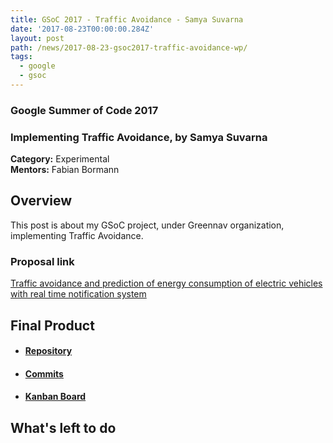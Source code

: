 ```yaml
---
title: GSoC 2017 - Traffic Avoidance - Samya Suvarna
date: '2017-08-23T00:00:00.284Z'
layout: post
path: /news/2017-08-23-gsoc2017-traffic-avoidance-wp/
tags:
  - google
  - gsoc
---
```


### Google Summer of Code 2017
### Implementing Traffic Avoidance, by Samya Suvarna

**Category:** Experimental  
**Mentors:** Fabian Bormann

## Overview

This post is about my GSoC project, under Greennav organization, implementing Traffic Avoidance.

### Proposal link

[Traffic avoidance and prediction of energy consumption of electric vehicles with real time notification system](https://summerofcode.withgoogle.com/serve/4528822631268352/)

## Final Product

  * #### [Repository](https://github.com/Greennav/machine-learning)

  * #### [Commits](https://github.com/Greennav/machine-learning/commits/master)

  * #### [Kanban Board](https://github.com/orgs/Greennav/projects/5)

## What's left to do

